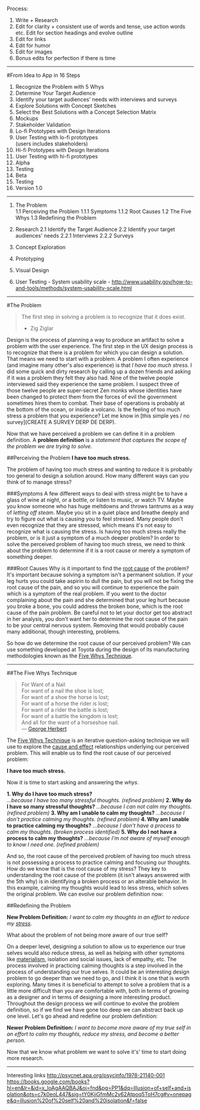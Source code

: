 Process:

1. Write + Research
2. Edit for clarity + consistent use of words and tense, use action words etc. Edit for section headings and evolve outline
3. Edit for links
4. Edit for humor
5. Edit for images
6. Bonus edits for perfection if there is time

---
#From Idea to App in 16 Steps
1. Recognize the Problem with 5 Whys  
2. Determine Your Target Audience  
3. Identify your target audiences' needs with interviews and surveys  
4. Explore Solutions with Concept Sketches  
5. Select the Best Solutions with a Concept Selection Matrix  
6. Mockups  
7. Stakeholder Validation  
8. Lo-fi Prototypes with Design Iterations  
9. User Testing with lo-fi prototypes  
   (users includes stakeholders)  
10. Hi-fi Prototypes with Design Iterations  
11. User Testing with hi-fi prototypes  
12. Alpha 
13. Testing  
14. Beta  
15. Testing  
16. Version 1.0

---
1. The Problem  
	1.1 Perceiving the Problem
		1.1.1 Symptoms
		1.1.2 Root Causes
	1.2 The Five Whys
	1.3 Redefining the Problem


2. Research
	2.1 Identify the Target Audience
	2.2 Identify your target audiences' needs
		2.2.1 Interviews
		2.2.2 Surveys
3. Concept Exploration
4. Prototyping
5. Visual Design
6. User Testing - System usability scale - http://www.usability.gov/how-to-and-tools/methods/system-usability-scale.html

---

#The Problem

> The first step in solving a problem is to recognize that it does exist.
> - Zig Ziglar

Design is the process of planning a way to produce an artifact to solve a problem with the user experience. The first step in the UX design process is to recognize that there is a problem for which you can design a solution. That means we need to start with a problem. A problem I often experience (and imagine many other's also experience) is that *I have too much stress*. I did some quick and dirty research by calling up a dozen friends and asking if it was a problem they felt they also had. Nine of the twelve people interviewed said they experience the same problem. I suspect three of those twelve people are super-secret Zen monks whose identities have been changed to protect them from the forces of evil the government sometimes hires them to combat. Their base of operations is probably at the bottom of the ocean, or inside a volcano. Is the feeling of too much stress a problem that you experience? Let me know in [this simple yes / no survey](CREATE A SURVEY DERP DE DERP).

Now that we have perceived a problem we can define it in a problem definition. A **problem definition** is a *statement that captures the scope of the problem we are trying to solve*.

##Perceiving the Problem
**I have too much stress.**

The problem of having too much stress and wanting to reduce it is probably too general to design a solution around. How many different ways can you think of to manage stress? 

###Symptoms
A few different ways to deal with stress might be to have a glass of wine at night, or a bottle, or listen to music, or watch TV. Maybe you know someone who has huge meltdowns and throws tantrums as a way of *letting off steam*. Maybe you sit in a quiet place and breathe deeply and try to figure out what is causing you to feel stressed. Many people don't even recognize that they are stressed, which means it's not easy to recognize what is causing the stress. Is having too much stress really the problem, or is it just a symptom of a much deeper problem? In order to solve the perceived problem of having too much stress, we need to think about the problem to determine if it is a root cause or merely a symptom of something deeper.

###Root Causes
Why is it important to find the [root cause]((https://en.wikipedia.org/wiki/Root_cause)) of the problem? It's important because solving a symptom isn't a permanent solution. If your leg hurts you could take aspirin to dull the pain, but you will not be fixing the root cause of the pain, and so you will continue to experience the pain which is a symptom of the real problem. If you went to the doctor complaining about the pain and she determined that your leg hurt because you broke a bone, you could address the broken bone, which is the root cause of the pain problem. Be careful not to let your doctor get too abstract in her analysis, you don't want her to determine the root cause of the pain to be your central nervous system. Removing that would probably cause many additional, though interesting, problems.

So how do we determine the root cause of our perceived problem? We can use something developed at Toyota during the design of its manufacturing methodologies known as the [Five Whys Technique](https://en.wikipedia.org/wiki/5_Whys).

---

##The Five Whys Technique

> For Want of a Nail  
> For want of a nail the shoe is lost;  
> For want of a shoe the horse is lost;  
> For want of a horse the rider is lost;  
> For want of a rider the battle is lost;    
> For want of a battle the kingdom is lost;  
> And all for the want of a horseshoe nail.  
> — [George Herbert](https://en.wikipedia.org/wiki/George_Herbert)

The [Five Whys Technique](http://www.adb.org/sites/default/files/publication/27641/five-whys-technique.pdf) is an iterative question-asking technique we will use to explore the [cause and effect](https://en.wikipedia.org/wiki/Cause_and_Effect_(Star_Trek:_The_Next_Generation)) relationships underlying our perceived problem. This will enable us to find the root cause of our perceived problem:

**I have too much stress.**

Now it is time to start asking and answering the *whys*.

**1. Why do I have too much stress?**  
*...because I have too many stressful thoughts. (refined problem)*
**2. Why do I have so many stressful thoughts?**
*...because I can not calm my thoughts. (refined problem)*
**3. Why am I unable to calm my thoughts?**
*...because I don't practice calming my thoughts. (refined problem)*
**4. Why am I unable to practice calming my thoughts?**
*...because I don't have a process to calm my thoughts. (broken process identified)*
**5. Why do I not have a process to calm my thoughts?**
*...because I'm not aware of myself enough to know I need one. (refined problem)*

And so, the root cause of the perceived problem of having too much stress is not possessing a process to practice calming and focusing our thoughts. How do we know that is the root cause of my stress? They key to understanding the root cause of the problem (it isn't always answered with the 5th why) is in identifying a broken process or an alterable behavior. In this example, calming my thoughts would lead to less stress, which solves the original problem. We can evolve our problem definition now:

##Redefining the Problem

**New Problem Definition:**
*I want to calm my thoughts in an effort to reduce my [stress]((http://www.mayoclinic.org/healthy-lifestyle/stress-management/in-depth/stress-symptoms/art-20050987)).*

What about the problem of not being more aware of our true self?

On a deeper level, designing a solution to allow us to experience our true selves would also reduce stress, as well as helping with other symptoms like [materialism](http://zenhabits.net/a-guide-to-escaping-materialism-and-finding-happiness/), isolation and social issues, lack of empathy, etc. The process involved in practicing calming thoughts is a step involved in the process of understanding our true selves. It could be an interesting design problem to go deeper than we need to go, and I think it is one that is worth exploring. Many times it is beneficial to attempt to solve a problem that is a little more difficult than you are comfortable with, both in terms of growing as a designer and in terms of designing a more interesting product. Throughout the design process we will continue to evolve the problem definition, so if we find we have gone too deep we can abstract back up one level. Let's go ahead and redefine our problem definition:

**Newer Problem Definition:**
*I want to become more aware of my true self in an effort to calm my thoughts, reduce my stress, and become a better person.*

Now that we know what problem we want to solve it's' time to start doing more research.



---
Interesting links 
http://psycnet.apa.org/psycinfo/1978-21140-001
https://books.google.com/books?hl=en&lr=&id=x_loAgAAQBAJ&oi=fnd&pg=PP1&dq=illusion+of+self+and+isolation&ots=c7k0eoL447&sig=tY0KjiGfmMc2v62Atpoq5ToH7cg#v=onepage&q=illusion%20of%20self%20and%20isolation&f=false








